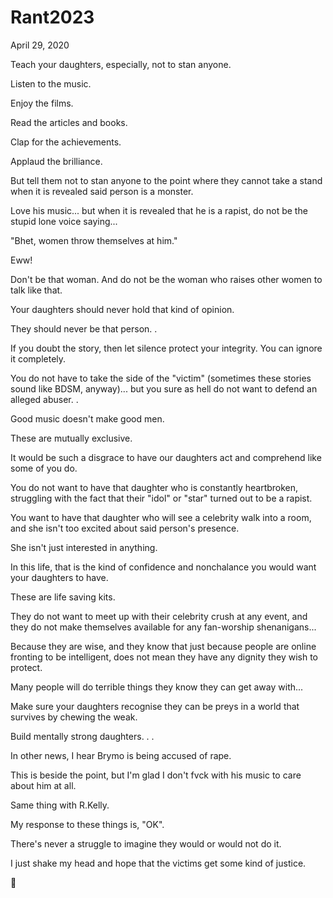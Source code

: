 # Rant2023



April 29, 2020

Teach your daughters, especially, not to stan anyone.

Listen to the music.

Enjoy the films.

Read the articles and books.

Clap for the achievements.

Applaud the brilliance.

But tell them not to stan anyone to the point where they cannot take a stand when it is revealed said person is a monster.

Love his music... but when it is revealed that he is a rapist, do not be the stupid lone voice saying...

"Bhet, women throw themselves at him."

Eww!

Don't be that woman. And do not be the woman who raises other women to talk like that.

Your daughters should never hold that kind of opinion.

They should never be that person.
.

If you doubt the story, then let silence protect your integrity. You can ignore it completely.

You do not have to take the side of the "victim" (sometimes these stories sound like BDSM, anyway)... but you sure as hell do not want to defend an alleged abuser.
.

Good music doesn't make good men.

These are mutually exclusive.

It would be such a disgrace to have our daughters act and comprehend like some of you do.

You do not want to have that daughter who is constantly heartbroken, struggling with the fact that their "idol" or "star" turned out to be a rapist. 

You want to have that daughter who will see a celebrity walk into a room, and she isn't too excited about said person's presence.

She isn't just interested in anything.

In this life, that is the kind of confidence and  nonchalance you would want your daughters to have.

These are life saving kits.

They do not want to meet up with their celebrity crush at any event, and they do not make themselves available for any fan-worship shenanigans...

Because they are wise, and they know that just because people are online fronting to be intelligent, does not mean they have any dignity they wish to protect.

Many people will do terrible things they know they can get away with...

Make sure your daughters recognise they can be preys in a world that survives by chewing the weak.

Build mentally strong daughters.
.
.

In other news, I hear Brymo is being accused of rape.

This is beside the point, but I'm glad I don't fvck with his music to care about him at all.

Same thing with R.Kelly.

My response to these things is, "OK".

There's never a struggle to imagine they would or would not do it.

I just shake my head and hope that the victims get some kind of justice.

👊